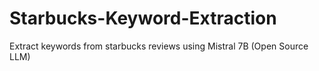 # Starbucks-Keyword-Extraction
Extract keywords from starbucks reviews using Mistral 7B (Open Source LLM)
